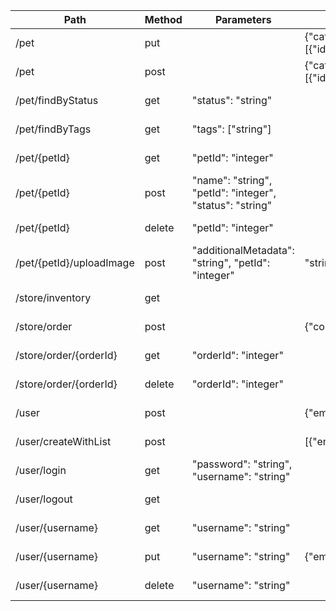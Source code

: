 | Path | Method | Parameters | Request Body | Response | Swagger URL |
| ---- | ------ | ---------- | ------------ | -------- | ----------- |
| /pet | put |  | {"category":{"id":"integer","name":"string"},"children":["Pet"],"id":"integer","name":"string","photoUrls":["string"],"status":"string","tags":[{"id":"integer","name":"string"}]} | {"category":{"id":"integer","name":"string"},"children":["Pet"],"id":"integer","name":"string","photoUrls":["string"],"status":"string","tags":[{"id":"integer","name":"string"}]} | http://localhost:4000/swagger-ui/index.html/pet/updatePet |
| /pet | post |  | {"category":{"id":"integer","name":"string"},"children":["Pet"],"id":"integer","name":"string","photoUrls":["string"],"status":"string","tags":[{"id":"integer","name":"string"}]} | {"category":{"id":"integer","name":"string"},"children":["Pet"],"id":"integer","name":"string","photoUrls":["string"],"status":"string","tags":[{"id":"integer","name":"string"}]} | http://localhost:4000/swagger-ui/index.html/pet/addPet |
| /pet/findByStatus | get | "status": "string" |  | [{"category":{"id":"integer","name":"string"},"children":["Pet"],"id":"integer","name":"string","photoUrls":["string"],"status":"string","tags":[{"id":"integer","name":"string"}]}] | http://localhost:4000/swagger-ui/index.html/pet/findPetsByStatus |
| /pet/findByTags | get | "tags": ["string"] |  | [{"category":{"id":"integer","name":"string"},"children":["Pet"],"id":"integer","name":"string","photoUrls":["string"],"status":"string","tags":[{"id":"integer","name":"string"}]}] | http://localhost:4000/swagger-ui/index.html/pet/findPetsByTags |
| /pet/{petId} | get | "petId": "integer" |  | {"category":{"id":"integer","name":"string"},"children":["Pet"],"id":"integer","name":"string","photoUrls":["string"],"status":"string","tags":[{"id":"integer","name":"string"}]} | http://localhost:4000/swagger-ui/index.html/pet/getPetById |
| /pet/{petId} | post | "name": "string", "petId": "integer", "status": "string" |  |  | http://localhost:4000/swagger-ui/index.html/pet/updatePetWithForm |
| /pet/{petId} | delete | "petId": "integer" |  |  | http://localhost:4000/swagger-ui/index.html/pet/deletePet |
| /pet/{petId}/uploadImage | post | "additionalMetadata": "string", "petId": "integer" | "string" | {"code":"integer","message":"string","type":"string"} | http://localhost:4000/swagger-ui/index.html/pet/uploadFile |
| /store/inventory | get |  |  | {} | http://localhost:4000/swagger-ui/index.html/store/getInventory |
| /store/order | post |  | {"complete":"boolean","id":"integer","petId":"integer","quantity":"integer","shipDate":"string","status":"string"} | {"complete":"boolean","id":"integer","petId":"integer","quantity":"integer","shipDate":"string","status":"string"} | http://localhost:4000/swagger-ui/index.html/store/placeOrder |
| /store/order/{orderId} | get | "orderId": "integer" |  | {"complete":"boolean","id":"integer","petId":"integer","quantity":"integer","shipDate":"string","status":"string"} | http://localhost:4000/swagger-ui/index.html/store/getOrderById |
| /store/order/{orderId} | delete | "orderId": "integer" |  |  | http://localhost:4000/swagger-ui/index.html/store/deleteOrder |
| /user | post |  | {"email":"string","firstName":"string","id":"integer","lastName":"string","password":"string","phone":"string","userStatus":"integer","username":"string"} |  | http://localhost:4000/swagger-ui/index.html/user/createUser |
| /user/createWithList | post |  | [{"email":"string","firstName":"string","id":"integer","lastName":"string","password":"string","phone":"string","userStatus":"integer","username":"string"}] | {"email":"string","firstName":"string","id":"integer","lastName":"string","password":"string","phone":"string","userStatus":"integer","username":"string"} | http://localhost:4000/swagger-ui/index.html/user/createUsersWithListInput |
| /user/login | get | "password": "string", "username": "string" |  | "string" | http://localhost:4000/swagger-ui/index.html/user/loginUser |
| /user/logout | get |  |  |  | http://localhost:4000/swagger-ui/index.html/user/logoutUser |
| /user/{username} | get | "username": "string" |  | {"email":"string","firstName":"string","id":"integer","lastName":"string","password":"string","phone":"string","userStatus":"integer","username":"string"} | http://localhost:4000/swagger-ui/index.html/user/getUserByName |
| /user/{username} | put | "username": "string" | {"email":"string","firstName":"string","id":"integer","lastName":"string","password":"string","phone":"string","userStatus":"integer","username":"string"} |  | http://localhost:4000/swagger-ui/index.html/user/updateUser |
| /user/{username} | delete | "username": "string" |  |  | http://localhost:4000/swagger-ui/index.html/user/deleteUser |
